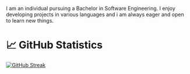 I am an individual pursuing a Bachelor in Software Engineering. I enjoy developing projects in various languages and i am always eager and open to learn new things.

# 📈 GitHub Statistics
[![GitHub Streak](https://streak-stats.demolab.com/?user=eiansiah)](https://git.io/streak-stats)
<!--
**eiansiah/eiansiah** is a ✨ _special_ ✨ repository because its `README.md` (this file) appears on your GitHub profile.

Here are some ideas to get you started:

- 🔭 I’m currently working on ...
- 🌱 I’m currently learning ...
- 👯 I’m looking to collaborate on ...
- 🤔 I’m looking for help with ...
- 💬 Ask me about ...
- 📫 How to reach me: ...
- 😄 Pronouns: ...
- ⚡ Fun fact: ...
-->
